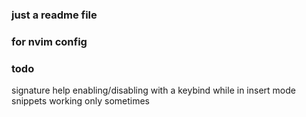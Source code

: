 ### just a readme file
### for nvim config


### todo
signature help enabling/disabling with a keybind while in insert mode
snippets working only sometimes


